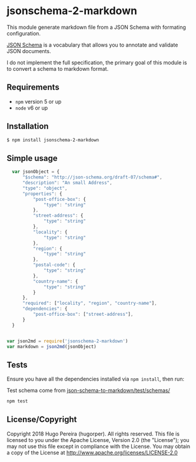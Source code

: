 # jsonschema-2-markdown

This module generate markdown file from a JSON Schema with formating configuration.

[JSON Schema](http://json-schema.org/) is a vocabulary that allows you to annotate and validate JSON documents.

I do not implement the full specification, the primary goal of this module is to convert a schema to markdown format.

## Requirements

- `npm` version 5 or up
- `node` v6 or up

## Installation

```sh
$ npm install jsonschema-2-markdown
```

## Simple usage


```js
  var jsonObject = {
      "$schema": "http://json-schema.org/draft-07/schema#",
      "description": "An small Address",
      "type": "object",
      "properties": {
          "post-office-box": {
              "type": "string"
          },
          "street-address": {
              "type": "string"
          },
          "locality": {
              "type": "string"
          },
          "region": {
              "type": "string"
          },
          "postal-code": {
              "type": "string"
          },
          "country-name": {
              "type": "string"
          }
      },
      "required": ["locality", "region", "country-name"],
      "dependencies": {
          "post-office-box": ["street-address"],
      }
  }


var json2md = require('jsonschema-2-markdown')
var markdown = json2md(jsonObject)
```

## Tests

Ensure you have all the dependencies installed via `npm install`, then run:

Test schema come from [json-schema-to-markdown/test/schemas/](https://github.com/saibotsivad/json-schema-to-markdown/tree/master/test/schemas)

```bash
npm test
```

## License/Copyright

Copyright 2018 Hugo Pereira (hugorper). All rights reserved.
This file is licensed to you under the Apache License, Version 2.0 (the "License");
you may not use this file except in compliance with the License. You may obtain a copy
of the License at http://www.apache.org/licenses/LICENSE-2.0
